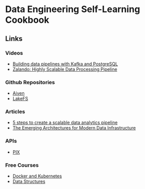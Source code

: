 # Data Engineering Self-Learning Cookbook

## Links
### Videos
- [Building data pipelines with Kafka and PostgreSQL](https://www.youtube.com/watch?v=Ca3TlklRhfs)
- [Zalando: Highly Scalable Data Processing Pipeline](https://youtu.be/RxAmb57NCPM)
### Github Repositories
- [Aiven](https://github.com/aiven)
- [LakeFS](https://github.com/treeverse/lakeFS)
### Articles
- [5 steps to create a scalable data analytics pipeline](https://www.freecodecamp.org/news/scalable-data-analytics-pipeline/)
- [The Emerging Architectures for Modern Data Infrastructure
](https://a16z.com/2020/10/15/the-emerging-architectures-for-modern-data-infrastructure/)
### APIs
- [PIX](https://github.com/entria/awesome-pix#pix-api)

### Free Courses
- [Docker and Kubernetes](https://www.freecodecamp.org/news/course-on-docker-and-kubernetes/)
- [Data Structures](https://www.youtube.com/watch?v=RBSGKlAvoiM)
